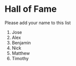 # Hall of Fame
Please add your name to this list

1. Jose
2. Alex
3. Benjamin
4. Nick
5. Matthew
6. Timothy
